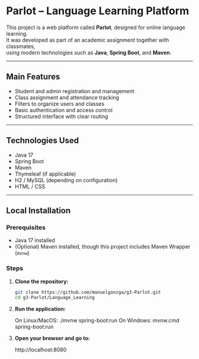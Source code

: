 # Parlot – Language Learning Platform

This project is a web platform called **Parlot**, designed for online language learning.  
It was developed as part of an academic assignment together with classmates,  
using modern technologies such as **Java**, **Spring Boot**, and **Maven**.

---

## Main Features

- Student and admin registration and management
- Class assignment and attendance tracking
- Filters to organize users and classes
- Basic authentication and access control
- Structured interface with clear routing

---

## Technologies Used

- Java 17
- Spring Boot
- Maven
- Thymeleaf (if applicable)
- H2 / MySQL (depending on configuration)
- HTML / CSS

---

## Local Installation

### Prerequisites

- Java 17 installed
- (Optional) Maven installed, though this project includes Maven Wrapper (`mvnw`)

### Steps

1. **Clone the repository:**

   ```bash
   git clone https://github.com/manuelgonzga/g3-Parlot.git
   cd g3-Parlot/Language_Learning

2. **Run the application:**

   On Linux/MacOS: ./mvnw spring-boot:run
   On Windows: mvnw.cmd spring-boot:run

3. **Open your browser and go to:**

   http://localhost:8080

   
